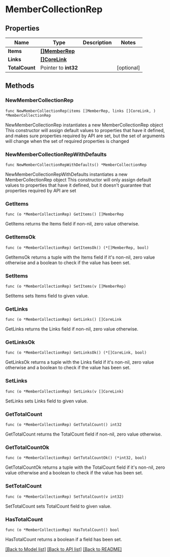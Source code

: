 # MemberCollectionRep

## Properties

Name | Type | Description | Notes
------------ | ------------- | ------------- | -------------
**Items** | [**[]MemberRep**](MemberRep.md) |  | 
**Links** | [**[]CoreLink**](CoreLink.md) |  | 
**TotalCount** | Pointer to **int32** |  | [optional] 

## Methods

### NewMemberCollectionRep

`func NewMemberCollectionRep(items []MemberRep, links []CoreLink, ) *MemberCollectionRep`

NewMemberCollectionRep instantiates a new MemberCollectionRep object
This constructor will assign default values to properties that have it defined,
and makes sure properties required by API are set, but the set of arguments
will change when the set of required properties is changed

### NewMemberCollectionRepWithDefaults

`func NewMemberCollectionRepWithDefaults() *MemberCollectionRep`

NewMemberCollectionRepWithDefaults instantiates a new MemberCollectionRep object
This constructor will only assign default values to properties that have it defined,
but it doesn't guarantee that properties required by API are set

### GetItems

`func (o *MemberCollectionRep) GetItems() []MemberRep`

GetItems returns the Items field if non-nil, zero value otherwise.

### GetItemsOk

`func (o *MemberCollectionRep) GetItemsOk() (*[]MemberRep, bool)`

GetItemsOk returns a tuple with the Items field if it's non-nil, zero value otherwise
and a boolean to check if the value has been set.

### SetItems

`func (o *MemberCollectionRep) SetItems(v []MemberRep)`

SetItems sets Items field to given value.


### GetLinks

`func (o *MemberCollectionRep) GetLinks() []CoreLink`

GetLinks returns the Links field if non-nil, zero value otherwise.

### GetLinksOk

`func (o *MemberCollectionRep) GetLinksOk() (*[]CoreLink, bool)`

GetLinksOk returns a tuple with the Links field if it's non-nil, zero value otherwise
and a boolean to check if the value has been set.

### SetLinks

`func (o *MemberCollectionRep) SetLinks(v []CoreLink)`

SetLinks sets Links field to given value.


### GetTotalCount

`func (o *MemberCollectionRep) GetTotalCount() int32`

GetTotalCount returns the TotalCount field if non-nil, zero value otherwise.

### GetTotalCountOk

`func (o *MemberCollectionRep) GetTotalCountOk() (*int32, bool)`

GetTotalCountOk returns a tuple with the TotalCount field if it's non-nil, zero value otherwise
and a boolean to check if the value has been set.

### SetTotalCount

`func (o *MemberCollectionRep) SetTotalCount(v int32)`

SetTotalCount sets TotalCount field to given value.

### HasTotalCount

`func (o *MemberCollectionRep) HasTotalCount() bool`

HasTotalCount returns a boolean if a field has been set.


[[Back to Model list]](../README.md#documentation-for-models) [[Back to API list]](../README.md#documentation-for-api-endpoints) [[Back to README]](../README.md)


